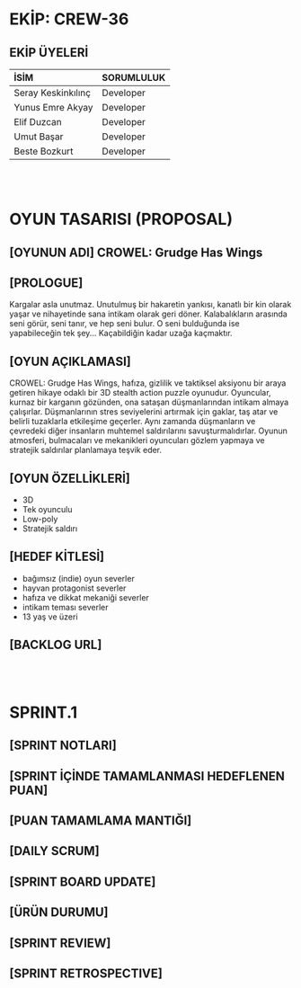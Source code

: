 # EKİP: CREW-36
## EKİP ÜYELERİ

| İSİM | SORUMLULUK | 
|:----------|:----------|
| Seray Keskinkılınç | Developer |
| Yunus Emre Akyay | Developer |
| Elif Duzcan | Developer |
| Umut Başar | Developer |
| Beste Bozkurt | Developer |


<br><br>

# OYUN TASARISI (PROPOSAL)
## [OYUNUN ADI] CROWEL: Grudge Has Wings
## [PROLOGUE]
Kargalar asla unutmaz. 
Unutulmuş bir hakaretin yankısı, 
kanatlı bir kin olarak yaşar 
ve nihayetinde sana intikam olarak geri döner. 
Kalabalıkların arasında 
seni görür, 
seni tanır, 
ve hep seni bulur. 
O seni bulduğunda ise yapabileceğin tek şey...
Kaçabildiğin kadar uzağa kaçmaktır.

## [OYUN AÇIKLAMASI]

CROWEL: Grudge Has Wings, hafıza, gizlilik ve taktiksel aksiyonu bir araya getiren hikaye odaklı bir 3D stealth action puzzle oyunudur. Oyuncular, kurnaz bir karganın gözünden, ona sataşan düşmanlarından intikam almaya çalışırlar. Düşmanlarının stres seviyelerini artırmak için gaklar, taş atar ve belirli tuzaklarla etkileşime geçerler. Aynı zamanda düşmanların ve çevredeki diğer insanların muhtemel saldırılarını savuşturmalıdırlar. Oyunun atmosferi, bulmacaları ve mekanikleri oyuncuları gözlem yapmaya ve stratejik saldırılar planlamaya teşvik eder. 

## [OYUN ÖZELLİKLERİ]
+ 3D
+ Tek oyunculu
+ Low-poly
+ Stratejik saldırı
## [HEDEF KİTLESİ]
+ bağımsız (indie) oyun severler 
+ hayvan protagonist severler
+ hafıza ve dikkat mekaniği severler
+ intikam teması severler
+ 13 yaş ve üzeri

## [BACKLOG URL]

<br><br>

# SPRINT.1

## [SPRINT NOTLARI]
## [SPRINT İÇİNDE TAMAMLANMASI HEDEFLENEN PUAN]
## [PUAN TAMAMLAMA MANTIĞI]
## [DAILY SCRUM]
## [SPRINT BOARD UPDATE]
## [ÜRÜN DURUMU]
## [SPRINT REVIEW]
## [SPRINT RETROSPECTIVE]

<br><br>


